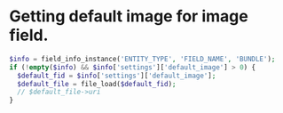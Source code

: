 # Getting default image for image field.

~~~php
$info = field_info_instance('ENTITY_TYPE', 'FIELD_NAME', 'BUNDLE');
if (!empty($info) && $info['settings']['default_image'] > 0) {
  $default_fid = $info['settings']['default_image'];
  $default_file = file_load($default_fid);
  // $default_file->uri
}
~~~

